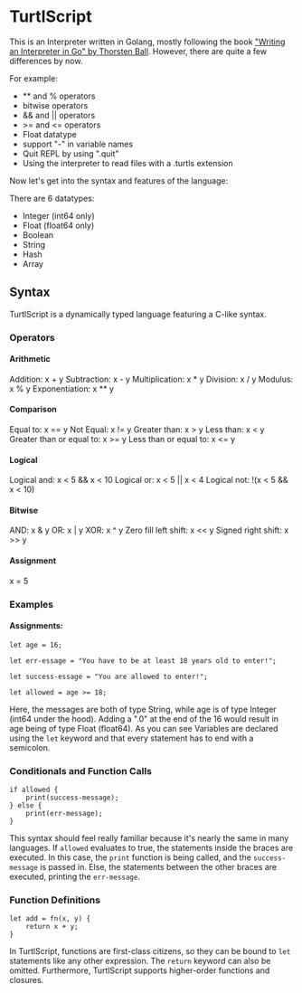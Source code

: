 # TurtlScript

This is an Interpreter written in Golang, mostly following the book ["Writing an Interpreter in Go" by Thorsten Ball](https://interpreterbook.com/). However, there are quite a few differences by now.

For example:
- ** and % operators
- bitwise operators
- && and || operators
- \>= and <= operators
- Float datatype
- support "-" in variable names
- Quit REPL by using ".quit"
- Using the interpreter to read files with a .turtls extension

Now let's get into the syntax and features of the language:

There are 6 datatypes:
- Integer (int64 only)
- Float (float64 only)
- Boolean
- String
- Hash
- Array

## Syntax
TurtlScript is a dynamically typed language featuring a C-like syntax.

### Operators
#### Arithmetic
Addition: x + y
Subtraction: x - y
Multiplication: x * y
Division: x / y
Modulus: x % y
Exponentiation: x ** y

#### Comparison
Equal to: x == y
Not Equal: x != y
Greater than: x > y
Less than: x < y
Greater than or equal to: x \>= y
Less than or equal to: x \<= y

#### Logical
Logical and: x < 5 && x < 10
Logical or: x < 5 || x < 4
Logical not: !(x < 5 && x < 10)

#### Bitwise
AND: x & y
OR: x | y
XOR: x ^ y
Zero fill left shift: x << y
Signed right shift: x \>> y

#### Assignment
x = 5

### Examples
#### Assignments:

```TurtlScript
let age = 16;

let err-essage = "You have to be at least 18 years old to enter!";

let success-essage = "You are allowed to enter!";

let allowed = age >= 18;
```

Here, the messages are both of type String, while age is of type Integer (int64 under the hood). Adding a ".0" at the end of the 16 would result in age being of type Float (float64). As you can see Variables are declared using the `let` keyword and that every statement has to end with a semicolon.

### Conditionals and Function Calls

```TurtlScript
if allowed {
    print(success-message);
} else {
    print(err-message);
}
```

This syntax should feel really familiar because it's nearly the same in many languages. If `allowed` evaluates to true, the statements inside the braces are executed. In this case, the `print` function is being called, and the `success-message` is passed in. Else, the statements between the other braces are executed, printing the `err-message`.

### Function Definitions

```TurtlScript
let add = fn(x, y) {
    return x + y;
}
```

In TurtlScript, functions are first-class citizens, so they can be bound to `let` statements like any other expression. The `return` keyword can also be omitted. Furthermore, TurtlScript supports higher-order functions and closures.

